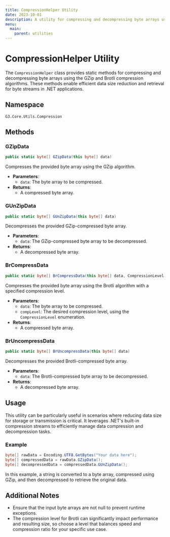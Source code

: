 ```yaml
---
title: CompressionHelper Utility
date: 2023-10-01
description: A utility for compressing and decompressing byte arrays using GZip and Brotli algorithms.
menu:
  main:
    parent: utilities
---
```


# CompressionHelper Utility

The `CompressionHelper` class provides static methods for compressing and decompressing byte arrays using the GZip and Brotli compression algorithms. These methods enable efficient data size reduction and retrieval for byte streams in .NET applications.

## Namespace

`G3.Core.Utils.Compression`

## Methods

### GZipData

```csharp
public static byte[] GZipData(this byte[] data)
```

Compresses the provided byte array using the GZip algorithm.

- **Parameters**: 
  - `data`: The byte array to be compressed.
- **Returns**: 
  - A compressed byte array.

### GUnZipData

```csharp
public static byte[] GUnZipData(this byte[] data)
```

Decompresses the provided GZip-compressed byte array.

- **Parameters**: 
  - `data`: The GZip-compressed byte array to be decompressed.
- **Returns**: 
  - A decompressed byte array.

### BrCompressData

```csharp
public static byte[] BrCompressData(this byte[] data, CompressionLevel compLevel)
```

Compresses the provided byte array using the Brotli algorithm with a specified compression level.

- **Parameters**: 
  - `data`: The byte array to be compressed.
  - `compLevel`: The desired compression level, using the `CompressionLevel` enumeration.
- **Returns**: 
  - A compressed byte array.

### BrUncompressData

```csharp
public static byte[] BrUncompressData(this byte[] data)
```

Decompresses the provided Brotli-compressed byte array.

- **Parameters**: 
  - `data`: The Brotli-compressed byte array to be decompressed.
- **Returns**: 
  - A decompressed byte array.

## Usage

This utility can be particularly useful in scenarios where reducing data size for storage or transmission is critical. It leverages .NET's built-in compression streams to efficiently manage data compression and decompression tasks.

### Example

```csharp
byte[] rawData = Encoding.UTF8.GetBytes("Your data here");
byte[] compressedData = rawData.GZipData();
byte[] decompressedData = compressedData.GUnZipData();
```

In this example, a string is converted to a byte array, compressed using GZip, and then decompressed to retrieve the original data.

## Additional Notes

- Ensure that the input byte arrays are not null to prevent runtime exceptions.
- The compression level for Brotli can significantly impact performance and resulting size, so choose a level that balances speed and compression ratio for your specific use case.
